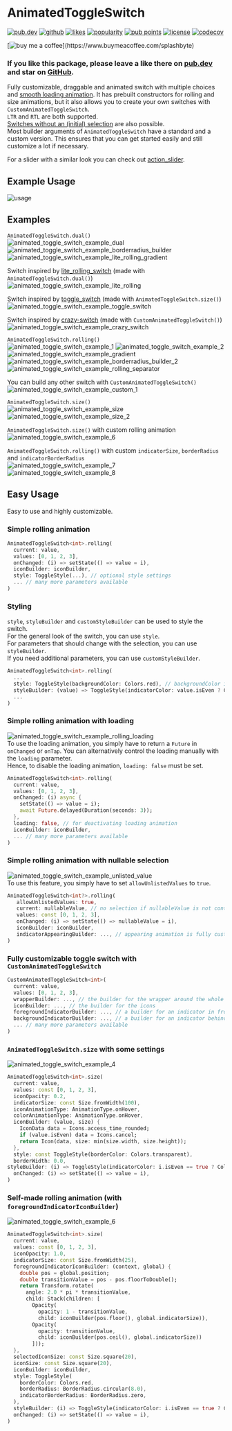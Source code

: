 # AnimatedToggleSwitch

[![pub.dev](https://img.shields.io/pub/v/animated_toggle_switch.svg?style=flat?logo=dart)](https://pub.dev/packages/animated_toggle_switch)
[![github](https://img.shields.io/static/v1?label=platform&message=flutter&color=1ebbfd)](https://github.com/SplashByte/animated_toggle_switch)
[![likes](https://img.shields.io/pub/likes/animated_toggle_switch)](https://pub.dev/packages/animated_toggle_switch/score)
[![popularity](https://img.shields.io/pub/popularity/animated_toggle_switch)](https://pub.dev/packages/animated_toggle_switch/score)
[![pub points](https://img.shields.io/pub/points/animated_toggle_switch)](https://pub.dev/packages/animated_toggle_switch/score)
[![license](https://img.shields.io/github/license/SplashByte/animated_toggle_switch.svg)](https://github.com/SplashByte/animated_toggle_switch/blob/main/LICENSE)
[![codecov](https://codecov.io/gh/splashbyte/animated_toggle_switch/branch/main/graph/badge.svg?token=NY1D6W88H2)](https://codecov.io/gh/splashbyte/animated_toggle_switch)

[![buy me a coffee](https://img.buymeacoffee.com/button-api/?text=Buy%20me%20a%20pizza&emoji=🍕&slug=splashbyte&button_colour=FF8838&font_colour=ffffff&font_family=Poppins&outline_colour=000000&coffee_colour=ffffff')](https://www.buymeacoffee.com/splashbyte)

### If you like this package, please leave a like there on [pub.dev](https://pub.dev/packages/animated_toggle_switch) and star on [GitHub](https://github.com/SplashByte/animated_toggle_switch).

Fully customizable, draggable and animated switch with multiple choices and [smooth loading animation](#simple-rolling-animation-with-loading). It has prebuilt constructors for rolling and size animations, but it also allows you to create your own switches with `CustomAnimatedToggleSwitch`.  
`LTR` and `RTL` are both supported.  
[Switches without an (initial) selection](#simple-rolling-animation-with-nullable-selection) are also possible.  
Most builder arguments of `AnimatedToggleSwitch` have a standard and a custom version. This ensures that you can get started easily and still customize a lot if necessary.

For a slider with a similar look you can check out [action_slider](https://pub.dev/packages/action_slider).

## Example Usage
![usage](https://user-images.githubusercontent.com/43761463/114942384-c1200d00-9e44-11eb-9904-3cb1d7296da4.gif)

## Examples
`AnimatedToggleSwitch.dual()`  
![animated_toggle_switch_example_dual](https://user-images.githubusercontent.com/43761463/161432631-e6dd3d16-7b64-410b-a9fa-c956d3442598.gif)
![animated_toggle_switch_example_borderradius_builder](https://github.com/splashbyte/animated_toggle_switch/assets/43761463/ee615f64-d897-43f1-b508-0318805195e4)
![animated_toggle_switch_example_lite_rolling_gradient](https://github.com/splashbyte/animated_toggle_switch/assets/43761463/6cd5d2d3-b4bd-4020-8568-354c71221e40)

Switch inspired by [lite_rolling_switch](https://pub.dev/packages/lite_rolling_switch) (made with `AnimatedToggleSwitch.dual()`)  
![animated_toggle_switch_example_lite_rolling](https://github.com/splashbyte/animated_toggle_switch/assets/43761463/f1bec7cd-4885-4e8d-ac13-176d6b46245a)


Switch inspired by [toggle_switch](https://pub.dev/packages/toggle_switch) (made with `AnimatedToggleSwitch.size()`)  
![animated_toggle_switch_example_toggle_switch](https://github.com/splashbyte/animated_toggle_switch/assets/43761463/4812efdc-fe9a-4c34-808a-0983de65d2a4)


Switch inspired by [crazy-switch](https://github.com/pedromassango/crazy-switch) (made with `CustomAnimatedToggleSwitch()`)  
![animated_toggle_switch_example_crazy_switch](https://github.com/splashbyte/animated_toggle_switch/assets/43761463/106afaf5-88a0-4d4b-ad59-2b22182d18be)

`AnimatedToggleSwitch.rolling()`  
![animated_toggle_switch_example_1](https://user-images.githubusercontent.com/43761463/161432579-9fe81c57-6463-45c3-a48f-75db666a3a22.gif)
![animated_toggle_switch_example_2](https://user-images.githubusercontent.com/43761463/161432589-d76f61f6-cb97-42e2-b1fd-8c5203a965fa.gif)
![animated_toggle_switch_example_gradient](https://user-images.githubusercontent.com/43761463/209117203-90a41ddc-db1c-41be-8375-5304317d1352.gif)
![animated_toggle_switch_example_borderradius_builder_2](https://github.com/splashbyte/animated_toggle_switch/assets/43761463/e9a6328e-fc6a-4080-9868-1f0eaf60f6db)
![animated_toggle_switch_example_rolling_separator](https://github.com/splashbyte/animated_toggle_switch/assets/43761463/562fa54d-6a03-4099-a61b-0bc386d22adb)


You can build any other switch with `CustomAnimatedToggleSwitch()`  
![animated_toggle_switch_example_custom_1](https://user-images.githubusercontent.com/43761463/161433015-c3ec634a-38da-463d-a06e-4ae0b29f77ed.gif)  

`AnimatedToggleSwitch.size()`  
![animated_toggle_switch_example_size](https://github.com/splashbyte/animated_toggle_switch/assets/43761463/805a0e3f-b3a2-4801-baf9-7a5509905452)
![animated_toggle_switch_example_size_2](https://github.com/splashbyte/animated_toggle_switch/assets/43761463/ed2c1e50-1012-41ef-8218-71c1144e514b)

`AnimatedToggleSwitch.size()` with custom rolling animation  
![animated_toggle_switch_example_6](https://user-images.githubusercontent.com/43761463/161432744-f60b660d-30d9-4d1d-9b87-14b62bc54e39.gif) 

`AnimatedToggleSwitch.rolling()` with custom `indicatorSize`, `borderRadius` and `indicatorBorderRadius`  
![animated_toggle_switch_example_7](https://user-images.githubusercontent.com/43761463/161432823-6cf3c855-2a9a-4f4a-9e5c-2951c4166f49.gif) ![animated_toggle_switch_example_8](https://user-images.githubusercontent.com/43761463/161432826-4b0c3e57-eed7-4567-8e7e-31b8a2ba6bee.gif)  

## Easy Usage

Easy to use and highly customizable.

### Simple rolling animation

```dart
AnimatedToggleSwitch<int>.rolling(
  current: value,
  values: [0, 1, 2, 3],
  onChanged: (i) => setState(() => value = i),
  iconBuilder: iconBuilder,
  style: ToggleStyle(...), // optional style settings
  ... // many more parameters available
)
```

### Styling
`style`, `styleBuilder` and `customStyleBuilder` can be used to style the switch.  
For the general look of the switch, you can use `style`.  
For parameters that should change with the selection, you can use `styleBuilder`.  
If you need additional parameters, you can use `customStyleBuilder`.  
```dart
AnimatedToggleSwitch<int>.rolling(
  ...
  style: ToggleStyle(backgroundColor: Colors.red), // backgroundColor is set independently of the current selection
  styleBuilder: (value) => ToggleStyle(indicatorColor: value.isEven ? Colors.yellow : Colors.green)), // indicatorColor changes and animates its value with the selection
  ...
)
```

### Simple rolling animation with loading
![animated_toggle_switch_example_rolling_loading](https://user-images.githubusercontent.com/43761463/209121057-2ff2bfc3-063e-4704-a981-f5cc5f54720a.gif)  
To use the loading animation, you simply have to return a `Future` in `onChanged` or `onTap`.
You can alternatively control the loading manually with the `loading` parameter.  
Hence, to disable the loading animation, `loading: false` must be set.

```dart
AnimatedToggleSwitch<int>.rolling(
  current: value,
  values: [0, 1, 2, 3],
  onChanged: (i) async {
    setState(() => value = i);
    await Future.delayed(Duration(seconds: 3));
  },
  loading: false, // for deactivating loading animation
  iconBuilder: iconBuilder,
  ... // many more parameters available
)
```

### Simple rolling animation with nullable selection
![animated_toggle_switch_example_unlisted_value](https://github.com/splashbyte/animated_toggle_switch/assets/43761463/570f39e8-bc5c-4a19-a91a-d186d4bbd8fe)  
To use this feature, you simply have to set `allowUnlistedValues` to `true`.

```dart
AnimatedToggleSwitch<int?>.rolling(
   allowUnlistedValues: true,
   current: nullableValue, // no selection if nullableValue is not contained in values
   values: const [0, 1, 2, 3],
   onChanged: (i) => setState(() => nullableValue = i),
   iconBuilder: iconBuilder,
   indicatorAppearingBuilder: ..., // appearing animation is fully customizable (optional)
)
```

### Fully customizable toggle switch with `CustomAnimatedToggleSwitch`

```dart
CustomAnimatedToggleSwitch<int>(
  current: value,
  values: [0, 1, 2, 3],
  wrapperBuilder: ..., // the builder for the wrapper around the whole switch
  iconBuilder: ..., // the builder for the icons
  foregroundIndicatorBuilder: ..., // a builder for an indicator in front of the icons
  backgroundIndicatorBuilder: ..., // a builder for an indicator behind the icons
  ... // many more parameters available
)
```

### `AnimatedToggleSwitch.size` with some settings
![animated_toggle_switch_example_4](https://user-images.githubusercontent.com/43761463/161432714-435d8369-7e54-432a-8b9b-6b55a0764f4a.gif) 
```dart
AnimatedToggleSwitch<int>.size(
  current: value,
  values: const [0, 1, 2, 3],
  iconOpacity: 0.2,
  indicatorSize: const Size.fromWidth(100),
  iconAnimationType: AnimationType.onHover,
  colorAnimationType: AnimationType.onHover,
  iconBuilder: (value, size) {
    IconData data = Icons.access_time_rounded;
    if (value.isEven) data = Icons.cancel;
    return Icon(data, size: min(size.width, size.height));
  },
  style: const ToggleStyle(borderColor: Colors.transparent),
  borderWidth: 0.0,
styleBuilder: (i) => ToggleStyle(indicatorColor: i.isEven == true ? Colors.amber : Colors.red),
  onChanged: (i) => setState(() => value = i),
)
```

### Self-made rolling animation (with `foregroundIndicatorIconBuilder`)
![animated_toggle_switch_example_6](https://user-images.githubusercontent.com/43761463/161432744-f60b660d-30d9-4d1d-9b87-14b62bc54e39.gif) 
```dart
AnimatedToggleSwitch<int>.size(
  current: value,
  values: const [0, 1, 2, 3],
  iconOpacity: 1.0,
  indicatorSize: const Size.fromWidth(25),
  foregroundIndicatorIconBuilder: (context, global) {
    double pos = global.position;
    double transitionValue = pos - pos.floorToDouble();
    return Transform.rotate(
      angle: 2.0 * pi * transitionValue,
      child: Stack(children: [
        Opacity(
          opacity: 1 - transitionValue,
          child: iconBuilder(pos.floor(), global.indicatorSize)),
        Opacity(
          opacity: transitionValue,
          child: iconBuilder(pos.ceil(), global.indicatorSize))
        ]));
  },
  selectedIconSize: const Size.square(20),
  iconSize: const Size.square(20),
  iconBuilder: iconBuilder,
  style: ToggleStyle(
    borderColor: Colors.red,
    borderRadius: BorderRadius.circular(8.0),
    indicatorBorderRadius: BorderRadius.zero,
  ),
  styleBuilder: (i) => ToggleStyle(indicatorColor: i.isEven == true ? Colors.green : Colors.tealAccent),
  onChanged: (i) => setState(() => value = i),
)
```
